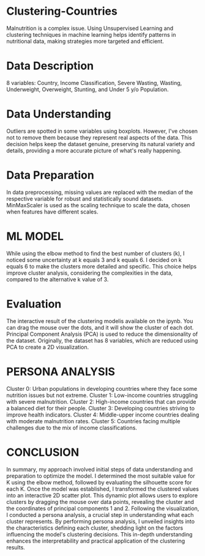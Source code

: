 # Clustering-Countries
Malnutrition is a complex issue. Using Unsupervised Learning and clustering techniques in machine learning helps identify patterns in nutritional data, making strategies more targeted and efficient.

# Data Description
8 variables: Country, Income Classification, Severe Wasting, Wasting, Underweight, Overweight, Stunting, and Under 5 y/o Population.

# Data Understanding
Outliers are spotted in some variables using boxplots. However, I've chosen not to remove them because they represent real aspects of the data. This decision helps keep the dataset genuine, preserving its natural variety and details, providing a more accurate picture of what's really happening.

# Data Preparation
In data preprocessing, missing values are replaced with the median of the respective variable for robust and statistically sound datasets. MinMaxScaler is used as the scaling technique to scale the data, chosen when features have different scales.

# ML MODEL
While using the elbow method to find the best number of clusters (k), I noticed some uncertainty at k equals 3 and k equals 6. I decided on k equals 6 to make the clusters more detailed and specific. This choice helps improve cluster analysis, considering the complexities in the data, compared to the alternative k value of 3.

# Evaluation
The interactive result of the clustering modelis available on the ipynb. You can drag the mouse over the dots, and it will show the cluster of each dot. Principal Component Analysis (PCA) is used to reduce the dimensionality of the dataset. Originally, the dataset has 8 variables, which are reduced using PCA to create a 2D visualization.

# PERSONA ANALYSIS
Cluster 0: Urban populations in developing countries where they face some nutrition issues but not extreme.
Cluster 1: Low-income countries struggling with severe malnutrition.
Cluster 2: High-income countries that can provide a balanced diet for their people.
Cluster 3: Developing countries striving to improve health indicators.
Cluster 4: Middle-upper income countries dealing with moderate malnutrition rates.
Cluster 5: Countries facing multiple challenges due to the mix of income classifications.

# CONCLUSION
In summary, my approach involved initial steps of data understanding and preparation to optimize the model. I determined the most suitable value for K using the elbow method, followed by evaluating the silhouette score for each K. Once the model was established, I transformed the clustered values into an interactive 2D scatter plot. This dynamic plot allows users to explore clusters by dragging the mouse over data points, revealing the cluster and the coordinates of principal components 1 and 2. Following the visualization, I conducted a persona analysis, a crucial step in understanding what each cluster represents. By performing persona analysis, I unveiled insights into the characteristics defining each cluster, shedding light on the factors influencing the model's clustering decisions. This in-depth understanding enhances the interpretability and practical application of the clustering results.
